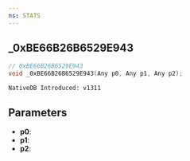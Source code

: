 ```yaml
---
ns: STATS
---
```

## _0xBE66B26B6529E943

```c
// 0xBE66B26B6529E943
void _0xBE66B26B6529E943(Any p0, Any p1, Any p2);
```

```
NativeDB Introduced: v1311
```

## Parameters
* **p0**:
* **p1**:
* **p2**:
